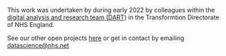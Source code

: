 This work was undertaken by during early 2022 by colleagues within the [digital analysis and research team (DART)](https://transform.england.nhs.uk/key-tools-and-info/nhsx-analytics-unit/) in the Transformtion Directorate of NHS England.

See our other open projects [here](https://nhsx.github.io/AnalyticsUnit/projects.html) or get in contact by emailing datascience@nhs.net